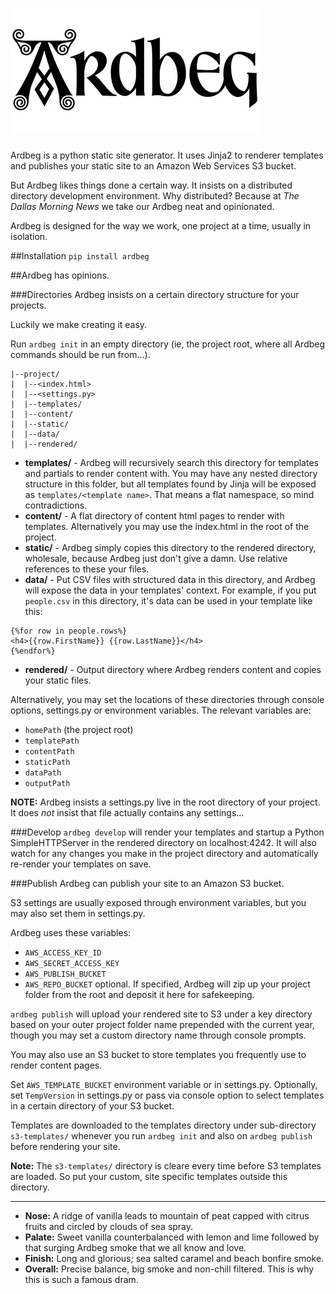 ![ardbeg](/img/ardbeg.jpg)
========

Ardbeg is a python static site generator. It uses Jinja2 to renderer templates and publishes your static site to an Amazon Web Services S3 bucket.

But Ardbeg likes things done a certain way. It insists on a distributed directory development environment. Why distributed? Because at _The Dallas Morning News_ we take our Ardbeg neat and opinionated.

Ardbeg is designed for the way we work, one project at a time, usually in isolation.

##Installation
```pip install ardbeg```

##Ardbeg has opinions.

###Directories
Ardbeg insists on a certain directory structure for your projects.

Luckily we make creating it easy. 

Run `ardbeg init` in an empty directory (ie, the project root, where all Ardbeg commands should be run from...). 
```
|--project/
|  |--<index.html>
|  |--<settings.py>
|  |--templates/
|  |--content/
|  |--static/
|  |--data/
|  |--rendered/
```
- **templates/** - Ardbeg will recursively search this directory for templates and partials to render content with. You may have any nested directory structure in this folder, but all templates found by Jinja will be exposed as `templates/<template name>`. That means a flat namespace, so mind contradictions.
- **content/** - A flat directory of content html pages to render with templates. Alternatively you may use the index.html in the root of the project. 
- **static/** - Ardbeg simply copies this directory to the rendered directory, wholesale, because Ardbeg just don't give a damn. Use relative references to these your files.
- **data/** - Put CSV files with structured data in this directory, and Ardbeg will expose the data in your templates' context. For example, if you put `people.csv` in this directory, it's data can be used in your template like this:
```
{%for row in people.rows%}
<h4>{{row.FirstName}} {{row.LastName}}</h4>
{%endfor%}
```
- **rendered/** - Output directory where Ardbeg renders content and copies your static files.

Alternatively, you may set the locations of these directories through console options, settings.py or environment variables. The relevant variables are:

- `homePath` (the project root)
- `templatePath`
- `contentPath`
- `staticPath`
- `dataPath`
- `outputPath`

**NOTE:** Ardbeg insists a settings.py live in the root directory of your project. It does *not* insist that file actually contains any settings...

###Develop
`ardbeg develop` will render your templates and startup a Python SimpleHTTPServer in the rendered directory on localhost:4242. It will also watch for any changes you make in the project directory and automatically re-render your templates on save.

###Publish
Ardbeg can publish your site to an Amazon S3 bucket.

S3 settings are usually exposed through environment variables, but you may also set them in settings.py.

Ardbeg uses these variables:

- `AWS_ACCESS_KEY_ID` 
- `AWS_SECRET_ACCESS_KEY` 
- `AWS_PUBLISH_BUCKET` 
- `AWS_REPO_BUCKET` optional. If specified, Ardbeg will zip up your project folder from the root and deposit it here for safekeeping. 

`ardbeg publish` will upload your rendered site to S3 under a key directory based on your outer project folder name prepended with the current year, though you may set a custom directory name through console prompts.

You may also use an S3 bucket to store templates you frequently use to render content pages.

Set `AWS_TEMPLATE_BUCKET` environment variable or in settings.py. Optionally, set `TempVersion` in settings.py or pass via console option to select templates in a certain directory of your S3 bucket.

Templates are downloaded to the templates directory under sub-directory `s3-templates/` whenever you run `ardbeg init` and also on `ardbeg publish` before rendering your site. 

**Note:** The `s3-templates/` directory is cleare every time before S3 templates are loaded. So put your custom, site specific templates outside this directory. 

-----------------

- **Nose:** A ridge of vanilla leads to mountain of peat capped with citrus fruits and circled by clouds of sea spray.
- **Palate:** Sweet vanilla counterbalanced with lemon and lime followed by that surging Ardbeg smoke that we all know and love.
- **Finish:** Long and glorious; sea salted caramel and beach bonfire smoke.
- **Overall:** Precise balance, big smoke and non-chill filtered. This is why this is such a famous dram.



